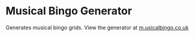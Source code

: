 Musical Bingo Generator
=======================
Generates musical bingo grids. View the generator at [m.usicalbingo.co.uk](http://m.usicalbingo.co.uk)
